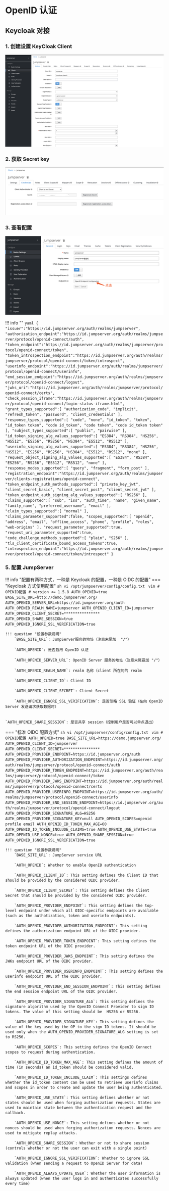 # OpenID 认证

## Keycloak 对接

### 1. 创建设置 KeyCloak Client

![KeyCloak](../../img/Keycloak_01.png)

### 2. 获取 Secret key

![KeyCloak](../../img/Keycloak_02.png)

### 3. 查看配置

![KeyCloak](../../img/Keycloak_03.png)

!!! info ""
    ```yaml
    {
        "issuer":"https://id.jumpserver.org/auth/realms/jumpserver",
        "authorization_endpoint":"https://id.jumpserver.org/auth/realms/jumpserver/protocol/openid-connect/auth",
        "token_endpoint":"https://id.jumpserver.org/auth/realms/jumpserver/protocol/openid-connect/token",
        "token_introspection_endpoint":"https://id.jumpserver.org/auth/realms/jumpserver/protocol/openid-connect/token/introspect",
        "userinfo_endpoint":"https://id.jumpserver.org/auth/realms/jumpserver/protocol/openid-connect/userinfo",
        "end_session_endpoint":"https://id.jumpserver.org/auth/realms/jumpserver/protocol/openid-connect/logout",
        "jwks_uri":"https://id.jumpserver.org/auth/realms/jumpserver/protocol/openid-connect/certs",
        "check_session_iframe":"https://id.jumpserver.org/auth/realms/jumpserver/protocol/openid-connect/login-status-iframe.html",
        "grant_types_supported":[
            "authorization_code",
            "implicit",
            "refresh_token",
            "password",
            "client_credentials"
        ],
        "response_types_supported":[
            "code",
            "none",
            "id_token",
            "token",
            "id_token token",
            "code id_token",
            "code token",
            "code id_token token"
        ],
        "subject_types_supported":[
            "public",
            "pairwise"
        ],
        "id_token_signing_alg_values_supported":[
            "ES384",
            "RS384",
            "HS256",
            "HS512",
            "ES256",
            "RS256",
            "HS384",
            "ES512",
            "RS512"
        ],
        "userinfo_signing_alg_values_supported":[
            "ES384",
            "RS384",
            "HS256",
            "HS512",
            "ES256",
            "RS256",
            "HS384",
            "ES512",
            "RS512",
            "none"
        ],
        "request_object_signing_alg_values_supported":[
            "ES384",
            "RS384",
            "ES256",
            "RS256",
            "ES512",
            "RS512",
            "none"
        ],
        "response_modes_supported":[
            "query",
            "fragment",
            "form_post"
        ],
        "registration_endpoint":"https://id.jumpserver.org/auth/realms/jumpserver/clients-registrations/openid-connect",
        "token_endpoint_auth_methods_supported":[
            "private_key_jwt",
            "client_secret_basic",
            "client_secret_post",
            "client_secret_jwt"
        ],
        "token_endpoint_auth_signing_alg_values_supported":[
            "RS256"
        ],
        "claims_supported":[
            "sub",
            "iss",
            "auth_time",
            "name",
            "given_name",
            "family_name",
            "preferred_username",
            "email"
        ],
        "claim_types_supported":[
            "normal"
        ],
        "claims_parameter_supported":false,
        "scopes_supported":[
            "openid",
            "address",
            "email",
            "offline_access",
            "phone",
            "profile",
            "roles",
            "web-origins"
        ],
        "request_parameter_supported":true,
        "request_uri_parameter_supported":true,
        "code_challenge_methods_supported":[
            "plain",
            "S256"
        ],
        "tls_client_certificate_bound_access_tokens":true,
        "introspection_endpoint":"https://id.jumpserver.org/auth/realms/jumpserver/protocol/openid-connect/token/introspect"
    }
    ```

### 5. 配置 JumpServer

!!! info "配置有两种方式，一种是 Keycloak 的配置，一种是 OIDC 的配置"
=== "Keycloak 方式使用配置"
    ```sh
    vi /opt/jumpserver/config/config.txt
    ```
    ```vim
    # OPENID配置
    # version <= 1.5.8
    AUTH_OPENID=true
    BASE_SITE_URL=http://demo.jumpserver.org/
    AUTH_OPENID_SERVER_URL=https://id.jumpserver.org/auth
    AUTH_OPENID_REALM_NAME=jumpserver
    AUTH_OPENID_CLIENT_ID=jumpserver
    AUTH_OPENID_CLIENT_SECRET=****************
    AUTH_OPENID_SHARE_SESSION=true
    AUTH_OPENID_IGNORE_SSL_VERIFICATION=true
    ```

    !!! question "设置参数说明"
        `BASE_SITE_URL`: JumpServer服务的地址（注意末尾加  "/"）

        `AUTH_OPENID`: 是否启用 OpenID 认证

        `AUTH_OPENID_SERVER_URL`: OpenID Server 服务的地址（注意末尾要加 "/"）

        `AUTH_OPENID_REALM_NAME`: realm 名称（client 所在的的 realm

        `AUTH_OPENID_CLIENT_ID`: Client ID

        `AUTH_OPENID_CLIENT_SECRET`: Client Secret

        `AUTH_OPENID_IGNORE_SSL_VERIFICATION`: 是否忽略 SSL 验证（在向 OpenID Server 发送请求获取数据时）

        `AUTH_OPENID_SHARE_SESSION`: 是否共享 session（控制用户是否可以单点退出）

=== "标准 OIDC 配置方式"
    ```sh
    vi /opt/jumpserver/config/config.txt
    ```
    ```vim
    # OPENID配置
    AUTH_OPENID=true
    BASE_SITE_URL=https://demo.jumpserver.org/
    AUTH_OPENID_CLIENT_ID=jumpserver
    AUTH_OPENID_CLIENT_SECRET=****************
    AUTH_OPENID_PROVIDER_ENDPOINT=https://id.jumpserver.org/auth
    AUTH_OPENID_PROVIDER_AUTHORIZATION_ENDPOINT=https://id.jumpserver.org/auth/realms/jumpserver/protocol/openid-connect/auth
    AUTH_OPENID_PROVIDER_TOKEN_ENDPOINT=https://id.jumpserver.org/auth/realms/jumpserver/protocol/openid-connect/token
    AUTH_OPENID_PROVIDER_JWKS_ENDPOINT=https://id.jumpserver.org/auth/realms/jumpserver/protocol/openid-connect/certs
    AUTH_OPENID_PROVIDER_USERINFO_ENDPOINT=https://id.jumpserver.org/auth/realms/jumpserver/protocol/openid-connect/userinfo
    AUTH_OPENID_PROVIDER_END_SESSION_ENDPOINT=https://id.jumpserver.org/auth/realms/jumpserver/protocol/openid-connect/logout
    AUTH_OPENID_PROVIDER_SIGNATURE_ALG=HS256
    AUTH_OPENID_PROVIDER_SIGNATURE_KEY=null
    AUTH_OPENID_SCOPES=openid profile email
    AUTH_OPENID_ID_TOKEN_MAX_AGE=60
    AUTH_OPENID_ID_TOKEN_INCLUDE_CLAIMS=true
    AUTH_OPENID_USE_STATE=true
    AUTH_OPENID_USE_NONCE=true
    AUTH_OPENID_SHARE_SESSION=true
    AUTH_OPENID_IGNORE_SSL_VERIFICATION=true
    ```

    !!! question "设置参数说明"
        `BASE_SITE_URL`: JumpServer service URL

        `AUTH_OPENID`: Whether to enable OpenID authentication  

        `AUTH_OPENID_CLIENT_ID`: This setting defines the Client ID that should be provided by the considered OIDC provider.  

        `AUTH_OPENID_CLIENT_SECRET`: This setting defines the Client Secret that should be provided by the considered OIDC provider.  

        `AUTH_OPENID_PROVIDER_ENDPOINT`: This setting defines the top-level endpoint under which all OIDC-specific endpoints are available (such as the authotization, token and userinfo endpoints).  

        `AUTH_OPENID_PROVIDER_AUTHORIZATION_ENDPOINT`: This setting defines the authorization endpoint URL of the OIDC provider.  

        `AUTH_OPENID_PROVIDER_TOKEN_ENDPOINT`: This setting defines the token endpoint URL of the OIDC provider.  

        `AUTH_OPENID_PROVIDER_JWKS_ENDPOINT`: This setting defines the JWKs endpoint URL of the OIDC provider.  

        `AUTH_OPENID_PROVIDER_USERINFO_ENDPOINT`: This setting defines the userinfo endpoint URL of the OIDC provider.  

        `AUTH_OPENID_PROVIDER_END_SESSION_ENDPOINT`: This setting defines the end session endpoint URL of the OIDC provider.  

        `AUTH_OPENID_PROVIDER_SIGNATURE_ALG`: This setting defines the signature algorithm used by the OpenID Connect Provider to sign ID tokens. The value of this setting should be  HS256 or RS256.  

        `AUTH_OPENID_PROVIDER_SIGNATURE_KEY`: This setting defines the value of the key used by the OP to the sign ID tokens. It should be used only when the AUTH_OPENID_PROVIDER_SIGNATURE_ALG setting is set to RS256.  

        `AUTH_OPENID_SCOPES`: This setting defines the OpenID Connect scopes to request during authentication.  

        `AUTH_OPENID_ID_TOKEN_MAX_AGE`: This setting defines the amount of time (in seconds) an id_token should be considered valid.  

        `AUTH_OPENID_ID_TOKEN_INCLUDE_CLAIM`: This settings defines whether the id_token content can be used to retrieve userinfo claims and scopes in order to create and update the user being authenticated.  

        `AUTH_OPENID_USE_STATE`: This setting defines whether or not states should be used when forging authorization requests. States are used to maintain state between the authentication request and the callback.  

        `AUTH_OPENID_USE_NONCE`: This setting defines whether or not nonces should be used when forging authorization requests. Nonces are used to mitigate replay attacks.  

        `AUTH_OPENID_SHARE_SESSION`: Whether or not to share session (controls whether or not the user can exit with a single point)  

        `AUTH_OPENID_IGNORE_SSL_VERIFICATION`: Whether to ignore SSL validation (when sending a request to OpenID Server for data)  

        `AUTH_OPENID_ALWAYS_UPDATE_USER`: Whether the user information is always updated (when the user logs in and authenticates successfully every time)  
